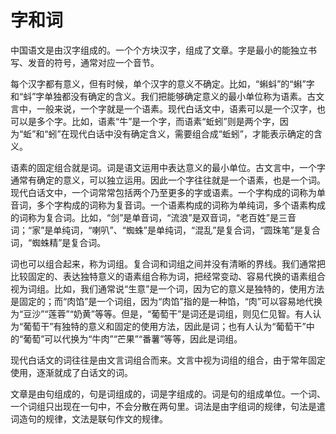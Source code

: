 # 字和词

中国语文是由汉字组成的。一个个方块汉字，组成了文章。字是最小的能独立书写、发音的符号，通常对应一个音节。

每个汉字都有意义，但有时候，单个汉字的意义不确定。比如，“蝌蚪”的“蝌”字和“蚪”字单独都没有确定的含义。我们把能够确定意义的最小单位称为语素。古文言中，一般来说，一个字就是一个语素。现代白话文中，语素可以是一个汉字，也可以是多个字。比如，语素“牛”是一个字，而语素“蚯蚓”则是两个字，因为“蚯”和“蚓”在现代白话中没有确定含义，需要组合成“蚯蚓”，才能表示确定的含义。

语素的固定组合就是词。词是语文运用中表达意义的最小单位。古文言中，一个字通常有确定的意义，可以独立运用。因此一个字往往就是一个语素，也是一个词。现代白话文中，一个词常常包括两个乃至更多的字或语素。一个字构成的词称为单音词，多个字构成的词称为复音词。一个语素构成的词称为单纯词，多个语素构成的词称为复合词。比如，“剑”是单音词，“流浪”是双音词，“老百姓”是三音词；“家”是单纯词，“喇叭”、“蜘蛛”是单纯词，“混乱”是复合词，“圆珠笔”是复合词，“蜘蛛精”是复合词。

词也可以组合起来，称为词组。复合词和词组之间并没有清晰的界线。我们通常把比较固定的、表达独特意义的语素组合称为词，把经常变动、容易代换的语素组合视为词组。比如，我们通常说“生意”是一个词，因为它的意义是独特的，使用方法是固定的；而“肉馅”是一个词组，因为“肉馅”指的是一种馅，“肉”可以容易地代换为“豆沙”“莲蓉”“奶黄”等等。但是，“葡萄干”是词还是词组，则见仁见智。有人认为“葡萄干”有独特的意义和固定的使用方法，因此是词；也有人认为“葡萄干”中的“葡萄”可以代换为“牛肉”“芒果”“番薯”等等，因此是词组。

现代白话文的词往往是由文言词组合而来。文言中视为词组的组合，由于常年固定使用，逐渐就成了白话文的词。

文章是由句组成的，句是词组成的，词是字组成的。词是句的组成单位。一个词、一个词组只出现在一句中，不会分散在两句里。词法是由字组词的规律，句法是遣词造句的规律，文法是联句作文的规律。
